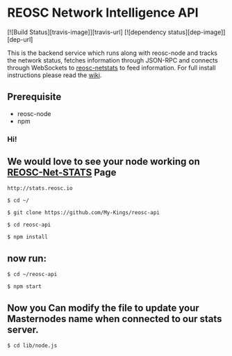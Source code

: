 REOSC Network Intelligence API
============
[![Build Status][travis-image]][travis-url] [![dependency status][dep-image]][dep-url]

This is the backend service which runs along with reosc-node and tracks the network status, fetches information through JSON-RPC and connects through WebSockets to [reosc-netstats](http://stats.reosc.io) to feed information. For full install instructions please read the [wiki](https://github.com/REOSC/mn/wiki).


## Prerequisite
* reosc-node
* npm

### Hi! 
## We would love to see your node working on [REOSC-Net-STATS](http://stats.reosc.io/) Page
    http://stats.reosc.io

    $ cd ~/

    $ git clone https://github.com/My-Kings/reosc-api

    $ cd reosc-api

    $ npm install

## now run:

    $ cd ~/reosc-api

    $ npm start

## Now you Can modify the file to update your Masternodes name when connected to our stats server.

    $ cd lib/node.js

